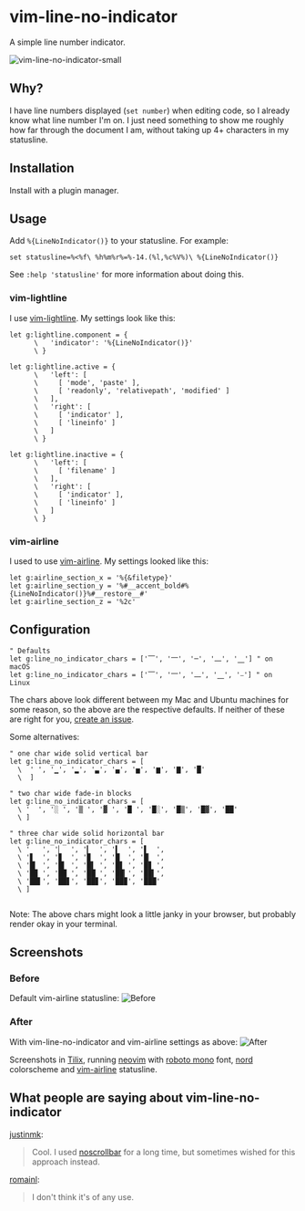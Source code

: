 # vim-line-no-indicator

A simple line number indicator.

![vim-line-no-indicator-small](https://imgur.com/36mmVdI.gif)


## Why?

I have line numbers displayed (`set number`) when editing code, so I already
know what line number I'm on. I just need something to show me roughly how far
through the document I am, without taking up 4+ characters in my statusline.


## Installation

Install with a plugin manager.


## Usage

Add `%{LineNoIndicator()}` to your statusline. For example:

```vim
set statusline=%<%f\ %h%m%r%=%-14.(%l,%c%V%)\ %{LineNoIndicator()}
```

See `:help 'statusline'` for more information about doing this.


### vim-lightline

I use [vim-lightline](https://github.com/itchyny/lightline.vim). My settings
look like this:

```vim
let g:lightline.component = {
      \   'indicator': '%{LineNoIndicator()}'
      \ }

let g:lightline.active = {
      \   'left': [
      \     [ 'mode', 'paste' ],
      \     [ 'readonly', 'relativepath', 'modified' ]
      \   ],
      \   'right': [
      \     [ 'indicator' ],
      \     [ 'lineinfo' ]
      \   ]
      \ }

let g:lightline.inactive = {
      \   'left': [
      \     [ 'filename' ]
      \   ],
      \   'right': [
      \     [ 'indicator' ],
      \     [ 'lineinfo' ]
      \   ]
      \ }
```


### vim-airline

I used to use [vim-airline](https://github.com/vim-airline/vim-airline/). My
settings looked like this:

```vim
let g:airline_section_x = '%{&filetype}'
let g:airline_section_y = '%#__accent_bold#%{LineNoIndicator()}%#__restore__#'
let g:airline_section_z = '%2c'
```


## Configuration

```vim
" Defaults
let g:line_no_indicator_chars = ['⎺', '⎻', '─', '⎼', '⎽'] " on macOS
let g:line_no_indicator_chars = ['⎺', '⎻', '⎼', '⎽', '⎯'] " on Linux
```

The chars above look different between my Mac and Ubuntu machines for some
reason, so the above are the respective defaults. If neither of these are right
for you, [create an issue](https://github.com/drzel/vim-line-no-indicator/issues/new).

Some alternatives:

```vim
" one char wide solid vertical bar
let g:line_no_indicator_chars = [
  \  ' ', '▁', '▂', '▃', '▄', '▅', '▆', '▇', '█'
  \  ]

" two char wide fade-in blocks
let g:line_no_indicator_chars = [
  \ '  ', '░ ', '▒ ', '▓ ', '█ ', '█░', '█▒', '█▓', '██'
  \ ]

" three char wide solid horizontal bar
let g:line_no_indicator_chars = [
  \ '   ', '▏  ', '▎  ', '▍  ', '▌  ',
  \ '▋  ', '▊  ', '▉  ', '█  ', '█▏ ',
  \ '█▎ ', '█▍ ', '█▌ ', '█▋ ', '█▊ ',
  \ '█▉ ', '██ ', '██▏', '██▎', '██▍',
  \ '██▌', '██▋', '██▊', '██▉', '███'
  \ ]
 
```
Note: The above chars might look a little janky in your browser, but probably
render okay in your terminal.


## Screenshots

### Before

Default vim-airline statusline:
![Before](https://imgur.com/eGutHNT.png)

### After

With vim-line-no-indicator and vim-airline settings as above:
![After](https://imgur.com/ABNW2sP.png)

Screenshots in
[Tilix](https://gnunn1.github.io/tilix-web/), running
[neovim](https://neovim.io/) with
[roboto mono](https://fonts.google.com/specimen/Roboto+Mono) font,
[nord](https://github.com/arcticicestudio/nord-vim) colorscheme and
[vim-airline](https://github.com/vim-airline/vim-airline) statusline.


## What people are saying about vim-line-no-indicator

[justinmk](https://github.com/justinmk):
> Cool. I used [noscrollbar](https://github.com/gcavallanti/vim-noscrollbar)
> for a long time, but sometimes wished for this approach instead.

[romainl](https://github.com/romainl):
> I don't think it's of any use.
